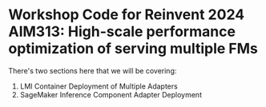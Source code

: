 # Workshop Code for Reinvent 2024 AIM313: High-scale performance optimization of serving multiple FMs

There's two sections here that we will be covering:

1. LMI Container Deployment of Multiple Adapters
2. SageMaker Inference Component Adapter Deployment
